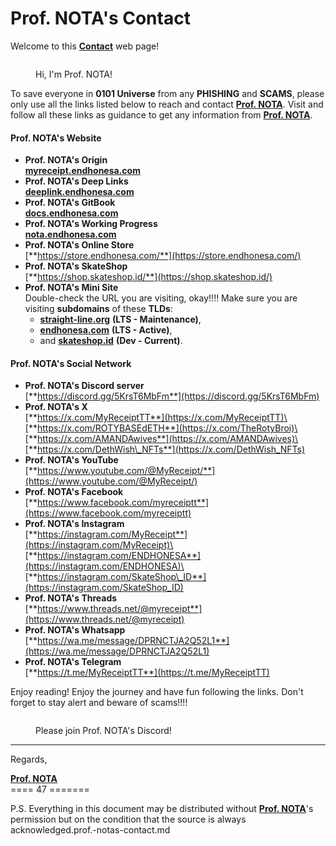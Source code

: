 # Prof. NOTA's Contact

Welcome to this [**Contact**](https://baca.endhonesa.com/prof.-notas-contact) web page!

<figure><img src="https://1890285341-files.gitbook.io/~/files/v0/b/gitbook-x-prod.appspot.com/o/spaces%2FU0buIdrfwAGmhY2qMUtM%2Fuploads%2FjZ51L26pTnQJu5i2EJbE%2Fprof-nota-v.1.20.jpg?alt=media&#x26;token=13b94096-912c-4e16-8194-f3ecdb5f4699" alt=""><figcaption><p>Hi, I'm Prof. NOTA!</p></figcaption></figure>

To save everyone in **0101 Universe** from any **PHISHING** and **SCAMS**, please only use all the links listed below to reach and contact [**Prof. NOTA**](https://nota.endhonesa.com/). Visit and follow all these links as guidance to get any information from [**Prof. NOTA**](https://nota.endhonesa.com/).

#### **Prof. NOTA's Website** <a href="#prof.-notas-website" id="prof.-notas-website"></a>

* **Prof. NOTA's Origin**\
  [**myreceipt.endhonesa.com**](https://myreceipt.endhonesa.com/)
* **Prof. NOTA's Deep Links**\
  [**deeplink.endhonesa.com**](https://deeplink.endhonesa.com/)
* **Prof. NOTA's GitBook**\
  [**docs.endhonesa.com**](https://docs.endhonesa.com/)
* **Prof. NOTA's Working Progress**\
  [**nota.endhonesa.com**](https://nota.endhonesa.com/)
* **Prof. NOTA's Online Store**\
  [**https://store.endhonesa.com/**](https://store.endhonesa.com/)
* **Prof. NOTA's SkateShop**\
  [**https://shop.skateshop.id/**](https://shop.skateshop.id/)
* **Prof. NOTA's Mini Site**\
  Double-check the URL you are visiting, okay!!!! Make sure you are visiting **subdomains** of these **TLDs**:
  * [**straight-line.org**](https://straight-line.org/) **(LTS - Maintenance)**,
  * [**endhonesa.com**](https://endhonesa.com/) **(LTS - Active)**,
  * and [**skateshop.id**](https://skateshop.id/) **(Dev - Current)**.&#x20;

#### **Prof. NOTA's Social Network** <a href="#prof.-notas-social-network" id="prof.-notas-social-network"></a>

* **Prof. NOTA's Discord server**\
  [**https://discord.gg/5KrsT6MbFm**](https://discord.gg/5KrsT6MbFm)
* **Prof. NOTA's X**\
  [**https://x.com/MyReceiptTT**](https://x.com/MyReceiptTT)\
  [**https://x.com/ROTYBASEdETH**](https://x.com/TheRotyBroi)\
  [**https://x.com/AMANDAwives**](https://x.com/AMANDAwives)\
  [**https://x.com/DethWish\_NFTs**](https://x.com/DethWish_NFTs)
* **Prof. NOTA's YouTube**\
  [**https://www.youtube.com/@MyReceipt/**](https://www.youtube.com/@MyReceipt/)
* **Prof. NOTA's Facebook**\
  [**https://www.facebook.com/myreceiptt**](https://www.facebook.com/myreceiptt)
* **Prof. NOTA's Instagram**\
  [**https://instagram.com/MyReceipt**](https://instagram.com/MyReceipt)\
  [**https://instagram.com/ENDHONESA**](https://instagram.com/ENDHONESA)\
  [**https://instagram.com/SkateShop\_ID**](https://instagram.com/SkateShop_ID)
* **Prof. NOTA's Threads**\
  [**https://www.threads.net/@myreceipt**](https://www.threads.net/@myreceipt)
* **Prof. NOTA's Whatsapp**\
  [**https://wa.me/message/DPRNCTJA2Q52L1**](https://wa.me/message/DPRNCTJA2Q52L1)
* **Prof. NOTA's Telegram**\
  [**https://t.me/MyReceiptTT**](https://t.me/MyReceiptTT)

Enjoy reading! Enjoy the journey and have fun following the links. Don't forget to stay alert and beware of scams!!!!

<figure><img src="https://1890285341-files.gitbook.io/~/files/v0/b/gitbook-x-prod.appspot.com/o/spaces%2FU0buIdrfwAGmhY2qMUtM%2Fuploads%2FjZ51L26pTnQJu5i2EJbE%2Fprof-nota-v.1.20.jpg?alt=media&#x26;token=13b94096-912c-4e16-8194-f3ecdb5f4699" alt=""><figcaption><p>Please join Prof. NOTA's Discord!</p></figcaption></figure>

***

Regards,

[**Prof. NOTA**](https://nota.endhonesa.com/)\
\==== 47 =======

P.S. Everything in this document may be distributed without [**Prof. NOTA**](https://nota.endhonesa.com/)'s permission but on the condition that the source is always acknowledged.prof.-notas-contact.md

